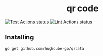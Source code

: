 <h1 align="center">qr code</h1>


<p>
    <a href="https://github.com/hughcube-go/qrdata/actions?query=workflow%3ATest">
        <img src="https://github.com/hughcube-go/qrdata/workflows/Test/badge.svg" alt="Test Actions status">
    </a>
    <a href="https://github.com/hughcube-go/qrdata/actions?query=workflow%3ALint">
        <img src="https://github.com/hughcube-go/qrdata/workflows/Lint/badge.svg" alt="Lint Actions status">
    </a>
</p>

## Installing

```shell
go get github.com/hughcube-go/qrdata
```
